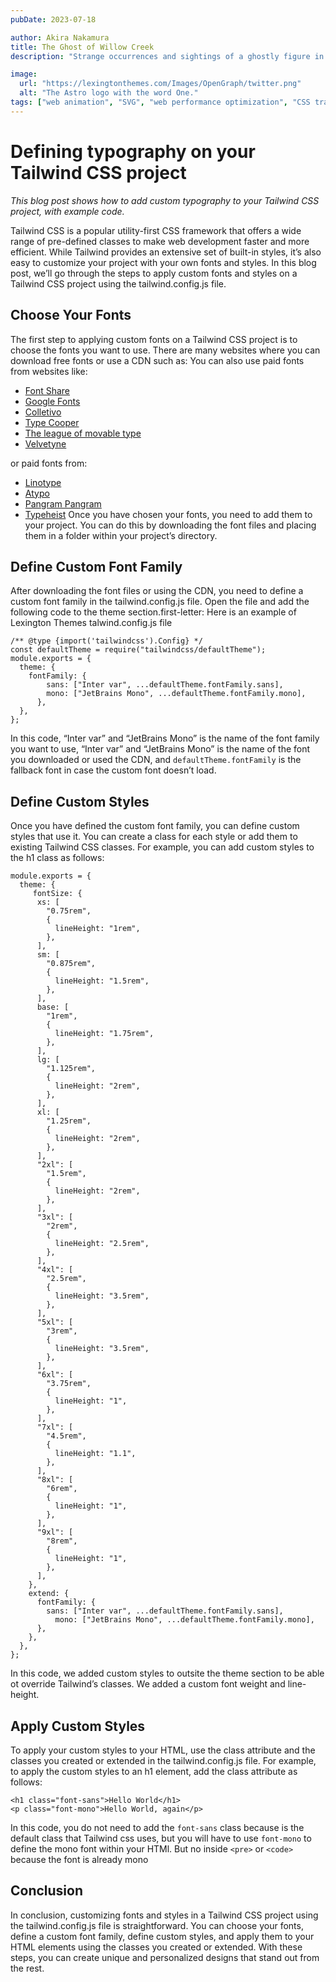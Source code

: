 ```yaml
---
pubDate: 2023-07-18

author: Akira Nakamura
title: The Ghost of Willow Creek
description: "Strange occurrences and sightings of a ghostly figure in the small town of Willow Creek lead a group of teenagers on a thrilling adventure to uncover the truth."

image:
  url: "https://lexingtonthemes.com/Images/OpenGraph/twitter.png"
  alt: "The Astro logo with the word One."
tags: ["web animation", "SVG", "web performance optimization", "CSS transitions", "animation libraries", "GreenSock"]
---
```





Defining typography on your Tailwind CSS project
================================================

_This blog post shows how to add custom typography to your Tailwind CSS project, with example code._

Tailwind CSS is a popular utility-first CSS framework that offers a wide range of pre-defined classes to make web development faster and more efficient. While Tailwind provides an extensive set of built-in styles, it’s also easy to customize your project with your own fonts and styles. In this blog post, we’ll go through the steps to apply custom fonts and styles on a Tailwind CSS project using the tailwind.config.js file.

Choose Your Fonts
-----------------

The first step to applying custom fonts on a Tailwind CSS project is to choose the fonts you want to use. There are many websites where you can download free fonts or use a CDN such as: You can also use paid fonts from websites like:

*   [Font Share](https://www.fontshare.com/)
*   [Google Fonts](https://fonts.google.com/)
*   [Colletivo](https://www.collletttivo.it/)
*   [Type Cooper](http://coopertype.org/)
*   [The league of movable type](https://www.theleagueofmoveabletype.com/)
*   [Velvetyne](https://velvetyne.fr/)

or paid fonts from:

*   [Linotype](https://www.linotype.com)
*   [Atypo](https://www.atipofoundry.com/)
*   [Pangram Pangram](https://pangrampangram.com/)
*   [Typeheist](https://typeheist.co/) Once you have chosen your fonts, you need to add them to your project. You can do this by downloading the font files and placing them in a folder within your project’s directory.

Define Custom Font Family
-------------------------

After downloading the font files or using the CDN, you need to define a custom font family in the tailwind.config.js file. Open the file and add the following code to the theme section.first-letter: Here is an example of Lexington Themes talwind.config.js file

    /** @type {import('tailwindcss').Config} */
    const defaultTheme = require("tailwindcss/defaultTheme");
    module.exports = {
      theme: {
        fontFamily: {
            sans: ["Inter var", ...defaultTheme.fontFamily.sans],
            mono: ["JetBrains Mono", ...defaultTheme.fontFamily.mono],
          },
      },
    };

In this code, “Inter var” and “JetBrains Mono” is the name of the font family you want to use, “Inter var” and “JetBrains Mono” is the name of the font you downloaded or used the CDN, and `defaultTheme.fontFamily` is the fallback font in case the custom font doesn’t load.

Define Custom Styles
--------------------

Once you have defined the custom font family, you can define custom styles that use it. You can create a class for each style or add them to existing Tailwind CSS classes. For example, you can add custom styles to the h1 class as follows:

    module.exports = {
      theme: {
         fontSize: {
          xs: [
            "0.75rem",
            {
              lineHeight: "1rem",
            },
          ],
          sm: [
            "0.875rem",
            {
              lineHeight: "1.5rem",
            },
          ],
          base: [
            "1rem",
            {
              lineHeight: "1.75rem",
            },
          ],
          lg: [
            "1.125rem",
            {
              lineHeight: "2rem",
            },
          ],
          xl: [
            "1.25rem",
            {
              lineHeight: "2rem",
            },
          ],
          "2xl": [
            "1.5rem",
            {
              lineHeight: "2rem",
            },
          ],
          "3xl": [
            "2rem",
            {
              lineHeight: "2.5rem",
            },
          ],
          "4xl": [
            "2.5rem",
            {
              lineHeight: "3.5rem",
            },
          ],
          "5xl": [
            "3rem",
            {
              lineHeight: "3.5rem",
            },
          ],
          "6xl": [
            "3.75rem",
            {
              lineHeight: "1",
            },
          ],
          "7xl": [
            "4.5rem",
            {
              lineHeight: "1.1",
            },
          ],
          "8xl": [
            "6rem",
            {
              lineHeight: "1",
            },
          ],
          "9xl": [
            "8rem",
            {
              lineHeight: "1",
            },
          ],
        },
        extend: {
          fontFamily: {
            sans: ["Inter var", ...defaultTheme.fontFamily.sans],
              mono: ["JetBrains Mono", ...defaultTheme.fontFamily.mono],
          },
        },
      },
    };

In this code, we added custom styles to outsite the theme section to be able ot override Tailwind’s classes. We added a custom font weight and line-height.

Apply Custom Styles
-------------------

To apply your custom styles to your HTML, use the class attribute and the classes you created or extended in the tailwind.config.js file. For example, to apply the custom styles to an h1 element, add the class attribute as follows:

    <h1 class="font-sans">Hello World</h1>
    <p class="font-mono">Hello World, again</p>

In this code, you do not need to add the `font-sans` class because is the default class that Tailwind css uses, but you will have to use `font-mono` to define the mono font within your HTMl. But no inside `<pre>` or `<code>` because the font is already mono

Conclusion
----------

In conclusion, customizing fonts and styles in a Tailwind CSS project using the tailwind.config.js file is straightforward. You can choose your fonts, define a custom font family, define custom styles, and apply them to your HTML elements using the classes you created or extended. With these steps, you can create unique and personalized designs that stand out from the rest.